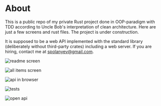 # About

This is a public repo of my private Rust project done in OOP-paradigm with TDD according to Uncle Bob's interpretation of clean architecture. Here are just a few screens and rust files. The project is under construction.

It is supposed to be a web API implemented with the standard library (deliberately without third-party crates) including a web server. If you are hiring, contact me at [spolanyev@gmail.com](mailto:spolanyev@gmail.com?subject=Rust%3A%20vacancy).

![readme screen](https://github.com/spolanyev/rust-oop-tdd-clean-architecture-web-api/blob/main/readme.png?raw=true)

![all items screen](https://github.com/spolanyev/rust-oop-tdd-clean-architecture-web-api/blob/main/all-items.png?raw=true)

![api in browser](https://github.com/spolanyev/rust-oop-tdd-clean-architecture-web-api/blob/main/api-in-browser.png?raw=true)

![tests](https://github.com/spolanyev/rust-oop-tdd-clean-architecture-web-api/blob/main/tests.png?raw=true)

![open api](https://github.com/spolanyev/rust-oop-tdd-clean-architecture-web-api/blob/main/open-api.png?raw=true)
